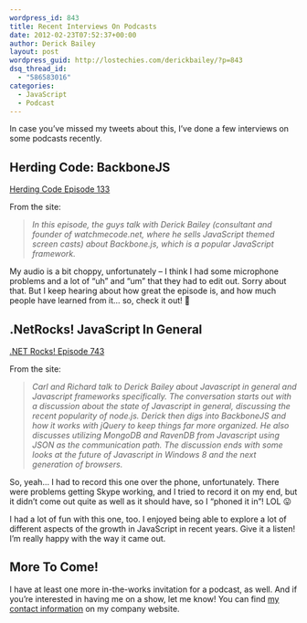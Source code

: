 ```yaml
---
wordpress_id: 843
title: Recent Interviews On Podcasts
date: 2012-02-23T07:52:37+00:00
author: Derick Bailey
layout: post
wordpress_guid: http://lostechies.com/derickbailey/?p=843
dsq_thread_id:
  - "586583016"
categories:
  - JavaScript
  - Podcast
---
```

In case you&#8217;ve missed my tweets about this, I&#8217;ve done a few interviews on some podcasts recently.

## Herding Code: BackboneJS

[Herding Code Episode 133](http://herdingcode.com/?p=390)

From the site:

> _In this episode, the guys talk with Derick Bailey (consultant and founder of watchmecode.net, where he sells JavaScript themed screen casts) about Backbone.js, which is a popular JavaScript framework._

My audio is a bit choppy, unfortunately &#8211; I think I had some microphone problems and a lot of &#8220;uh&#8221; and &#8220;um&#8221; that they had to edit out. Sorry about that. But I keep hearing about how great the episode is, and how much people have learned from it… so, check it out! 🙂

## .NetRocks! JavaScript In General

[.NET Rocks! Episode 743](http://www.dotnetrocks.com/default.aspx?ShowNum=743)

From the site:

> _Carl and Richard talk to Derick Bailey about Javascript in general and Javascript frameworks specifically. The conversation starts out with a discussion about the state of Javascript in general, discussing the recent popularity of node.js. Derick then digs into BackboneJS and how it works with jQuery to keep things far more organized. He also discusses utilizing MongoDB and RavenDB from Javascript using JSON as the communication path. The discussion ends with some looks at the future of Javascript in Windows 8 and the next generation of browsers._

So, yeah… I had to record this one over the phone, unfortunately. There were problems getting Skype working, and I tried to record it on my end, but it didn&#8217;t come out quite as well as it should have, so I &#8220;phoned it in&#8221;! LOL 😛

I had a lot of fun with this one, too. I enjoyed being able to explore a lot of different aspects of the growth in JavaScript in recent years. Give it a listen! I&#8217;m really happy with the way it came out.

## More To Come!

I have at least one more in-the-works invitation for a podcast, as well. And if you&#8217;re interested in having me on a show, let me know! You can find [my contact information](http://mutedsolutions.com/contact) on my company website.